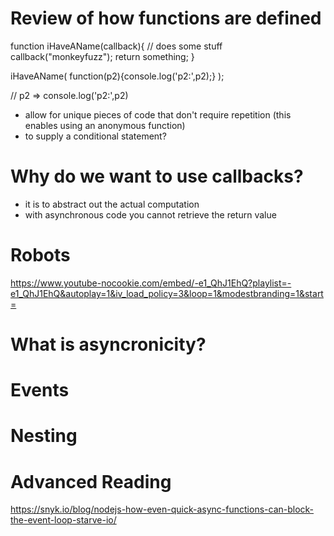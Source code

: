 
# Review of how functions are defined

function iHaveAName(callback){
    // does some stuff
    callback("monkeyfuzz");
    return something;
}

iHaveAName(  function(p2){console.log('p2:',p2);}  );


// p2 => console.log('p2:',p2)

* allow for unique pieces of code that don't require repetition (this enables using an anonymous function)
* to supply a conditional statement?

# Why do we want to use callbacks?

* it is to abstract out the actual computation
* with asynchronous code you cannot retrieve the return value
  
 



# Robots

https://www.youtube-nocookie.com/embed/-e1_QhJ1EhQ?playlist=-e1_QhJ1EhQ&autoplay=1&iv_load_policy=3&loop=1&modestbranding=1&start=

# What is asyncronicity?

# Events

# Nesting

# Advanced Reading

https://snyk.io/blog/nodejs-how-even-quick-async-functions-can-block-the-event-loop-starve-io/
